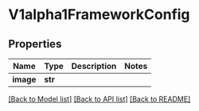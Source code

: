 # V1alpha1FrameworkConfig

## Properties
Name | Type | Description | Notes
------------ | ------------- | ------------- | -------------
**image** | **str** |  | 

[[Back to Model list]](../README.md#documentation-for-models) [[Back to API list]](../README.md#documentation-for-api-endpoints) [[Back to README]](../README.md)


